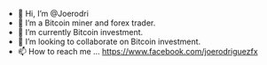 - 👋 Hi, I’m @Joerodri
- 👀 I’m a Bitcoin miner and forex trader.
- 🌱 I’m currently Bitcoin investment.
- 💞️ I’m looking to collaborate on Bitcoin investment.
- 📫 How to reach me ...
https://www.facebook.com/joerodriguezfx

<!---
Joerodri/Joerodri is a ✨ special ✨ repository because its `README.md` (this file) appears on your GitHub profile.
You can click the Preview link to take a look at your changes.
--->

